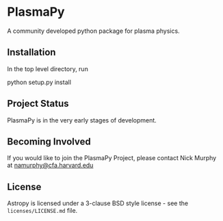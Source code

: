 # PlasmaPy

A community developed python package for plasma physics.

## Installation

In the top level directory, run

  python setup.py install
  
## Project Status

PlasmaPy is in the very early stages of development.

## Becoming Involved

If you would like to join the PlasmaPy Project, please contact Nick Murphy at namurphy@cfa.harvard.edu

## License

Astropy is licensed under a 3-clause BSD style license - see the
``licenses/LICENSE.md`` file.
